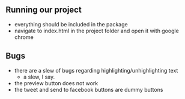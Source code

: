 Running our project
-
- everything should be included in the package
- navigate to index.html in the project folder and open it with google chrome

Bugs
-
- there are a slew of bugs regarding highlighting/unhighlighting text
    - a slew, I say.
- the preview button does not work
- the tweet and send to facebook buttons are dummy buttons
